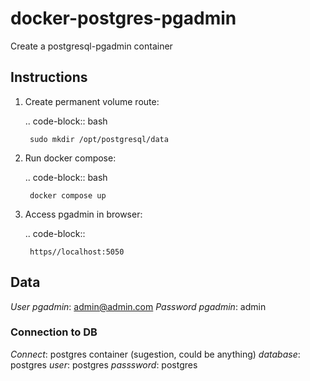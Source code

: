 # docker-postgres-pgadmin

Create a postgresql-pgadmin container

## Instructions

1. Create permanent volume route:

    .. code-block:: bash

        sudo mkdir /opt/postgresql/data


2. Run docker compose:

    .. code-block:: bash

        docker compose up


3. Access pgadmin in browser:

    .. code-block:: 

        https//localhost:5050


## Data

*User pgadmin*: admin@admin.com
*Password pgadmin*: admin

### Connection to DB

*Connect*: postgres container    (sugestion, could be anything)
*database*: postgres
*user*: postgres
*passsword*: postgres
